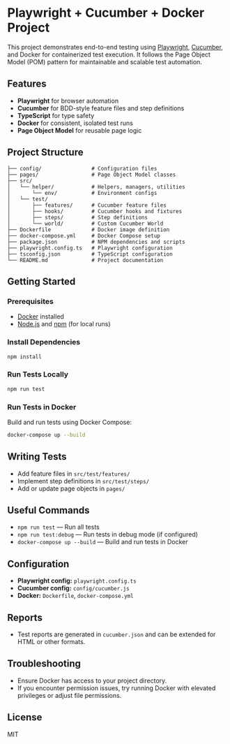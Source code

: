 # Playwright + Cucumber + Docker Project

This project demonstrates end-to-end testing using [Playwright](https://playwright.dev/), [Cucumber](https://cucumber.io/), and Docker for containerized test execution. It follows the Page Object Model (POM) pattern for maintainable and scalable test automation.

## Features
- **Playwright** for browser automation
- **Cucumber** for BDD-style feature files and step definitions
- **TypeScript** for type safety
- **Docker** for consistent, isolated test runs
- **Page Object Model** for reusable page logic

## Project Structure
```
├── config/                # Configuration files
├── pages/                 # Page Object Model classes
├── src/
│   └── helper/            # Helpers, managers, utilities
│       └── env/           # Environment configs
│   └── test/
│       ├── features/      # Cucumber feature files
│       ├── hooks/         # Cucumber hooks and fixtures
│       ├── steps/         # Step definitions
│       └── world/         # Custom Cucumber World
├── Dockerfile             # Docker image definition
├── docker-compose.yml     # Docker Compose setup
├── package.json           # NPM dependencies and scripts
├── playwright.config.ts   # Playwright configuration
├── tsconfig.json          # TypeScript configuration
└── README.md              # Project documentation
```

## Getting Started

### Prerequisites
- [Docker](https://www.docker.com/get-started) installed
- [Node.js](https://nodejs.org/) and [npm](https://www.npmjs.com/) (for local runs)

### Install Dependencies
```bash
npm install
```

### Run Tests Locally
```bash
npm run test
```

### Run Tests in Docker
Build and run tests using Docker Compose:
```bash
docker-compose up --build
```

## Writing Tests
- Add feature files in `src/test/features/`
- Implement step definitions in `src/test/steps/`
- Add or update page objects in `pages/`

## Useful Commands
- `npm run test` — Run all tests
- `npm run test:debug` — Run tests in debug mode (if configured)
- `docker-compose up --build` — Build and run tests in Docker

## Configuration
- **Playwright config:** `playwright.config.ts`
- **Cucumber config:** `config/cucumber.js`
- **Docker:** `Dockerfile`, `docker-compose.yml`

## Reports
- Test reports are generated in `cucumber.json` and can be extended for HTML or other formats.

## Troubleshooting
- Ensure Docker has access to your project directory.
- If you encounter permission issues, try running Docker with elevated privileges or adjust file permissions.

## License
MIT